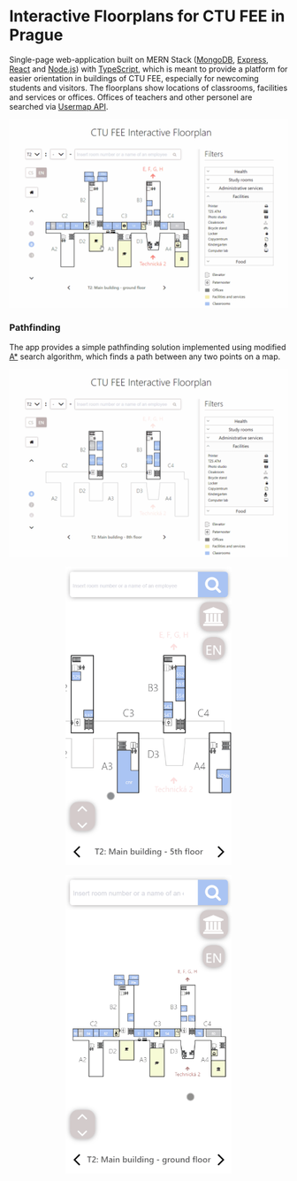 # Interactive Floorplans for CTU FEE in Prague

Single-page web-application built on MERN Stack ([MongoDB](https://www.mongodb.com/), [Express](https://expressjs.com/), [React](https://reactjs.org/) and [Node.js](https://nodejs.org/en/)) with [TypeScript](https://www.typescriptlang.org/), which is meant to provide a platform for easier orientation in buildings of CTU FEE, especially for newcoming students and visitors. The floorplans show locations of classrooms, facilities and services or offices. Offices of teachers and other personel are searched via [Usermap API](https://rozvoj.fit.cvut.cz/Main/usermap-api).

<p align="center">
  <img src="./gifs/gif0.gif" width="700"/>
</p>

### Pathfinding

The app provides a simple pathfinding solution implemented using modified [A*](https://en.wikipedia.org/wiki/A*_search_algorithm) search algorithm, which finds a path between any two points on a map.

<p align="center">
  <img src="./gifs/gif1.gif" width="700"/>
</p>

<p align="center">
  <img src="./gifs/gif2.gif" width="300"/>
</p>

<p align="center">
  <img src="./gifs/gif3.gif" width="300"/>
</p>
